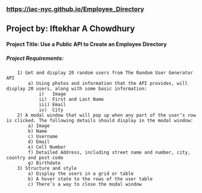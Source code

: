 ###  https://iac-nyc.github.io/Employee_Directory


## Project by: Iftekhar A Chowdhury
#### Project Title: Use a Public API to Create an Employee Directory
##### Project Requirements:
```
    1) Get and display 20 random users from The Random User Generator API
        a) Using photos and information that the API provides, will display 20 users, along with some basic information:
            i)   Image
            ii)  First and Last Name
            iii) Email
            iv)  City
    2) A modal window that will pop up when any part of the user’s row is clicked. The following details should display in the modal window:
        a) Image
        b) Name
        c) Username
        d) Email
        e) Cell Number
        f) Detailed Address, including street name and number, city, country and post code
        g) Birthdate
    3) Structure and style
        a) Display the users in a grid or table
        b) A hover state to the rows of the user table
        c) There’s a way to close the modal window
  ```
